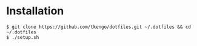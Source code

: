 # Installation

```console
$ git clone https://github.com/tkengo/dotfiles.git ~/.dotfiles && cd ~/.dotfiles
$ ./setup.sh
```
